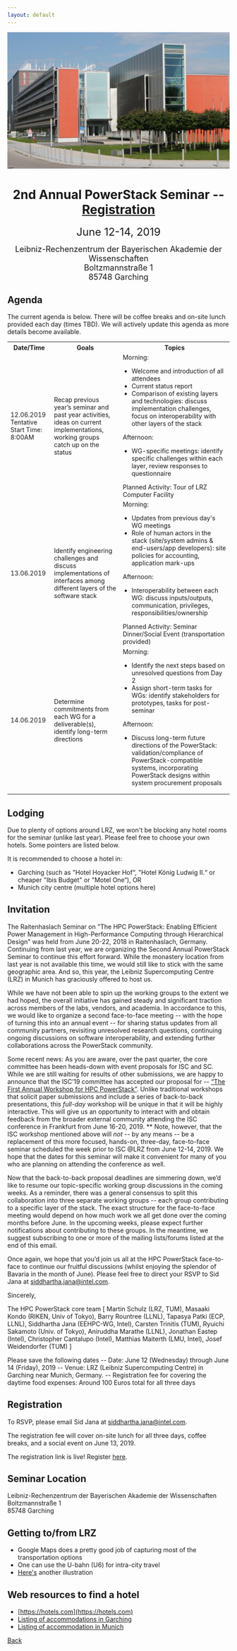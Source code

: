 ```yaml
---
layout: default
---
```

![](images/lrz-building.jpg)

<h1 align="center">2nd Annual PowerStack Seminar -- <a href="https://interplan.eventsair.com/powerstack-2019/powerstack2019/Site/Register">Registration</a></h1>
<p align="center"><font size="+2">June 12-14, 2019</font></p>
<p align="center"><font size="+1">Leibniz-Rechenzentrum der Bayerischen Akademie der Wissenschaften<br/>
Boltzmannstraße 1<br/>
85748 Garching</font></p>

## Agenda

The current agenda is below. There will be coffee breaks and on-site lunch
provided each day (times TBD). We will actively update this agenda as more
details become available.


<table>
  <tbody>
    <tr>
      <th>Date/Time</th>
      <th>Goals</th>
      <th>Topics</th>
    </tr>
    <tr>
      <td>12.06.2019<br>Tentative Start Time: 8:00AM</td>
      <td>Recap previous year’s seminar and past year activities, ideas on
current implementations, working groups catch up on the status</td>
      <td>
        Morning:
        <ul style="padding-left:20px">
          <li>Welcome and introduction of all attendees</li>
          <li>Current status report</li>
          <li>Comparison of existing layers and technologies: discuss
implementation challenges, focus on interoperability with other layers of the
stack</li>
        </ul>
        Afternoon:
        <ul style="padding-left:20px">
          <li>WG-specific meetings: identify specific challenges within each
layer, review responses to questionnaire</li>
</ul>
        Planned Activity: Tour of LRZ Computer Facility
      </td>
    </tr>
    <tr>
      <td>13.06.2019</td>
      <td>Identify engineering challenges and discuss implementations of
interfaces among different layers of the software stack</td>
      <td>
        Morning:
        <ul style="padding-left:20px">
          <li>Updates from previous day's WG meetings</li>
          <li>Role of human actors in the stack (site/system admins &
end-users/app developers): site policies for accounting, application mark-ups</li>
        </ul>
        Afternoon:
        <ul style="padding-left:20px">
          <li>Interoperability between each WG: discuss inputs/outputs,
communication, privileges, responsibilities/ownership</li>
        </ul>
        Planned Activity: Seminar Dinner/Social Event (transportation provided)
      </td>
    </tr>
    <tr>
      <td>14.06.2019</td>
      <td>Determine commitments from each WG for a deliverable(s), identify
long-term directions</td>
      <td>
        Morning:
        <ul style="padding-left:20px">
          <li>Identify the next steps based on unresolved questions from Day 2</li>
          <li>Assign short-term tasks for WGs: identify stakeholders for
prototypes, tasks for post-seminar</li>
        </ul>
        Afternoon:
        <ul style="padding-left:20px">
          <li>Discuss long-term future directions of the PowerStack:
validation/compliance of PowerStack-compatible systems, incorporating
PowerStack designs within system procurement proposals</li>
        </ul>
      </td>
    </tr>
  </tbody>
</table>


## Lodging
Due to plenty of options around LRZ, we won't be blocking any hotel rooms for
the seminar (unlike last year). Please feel free to choose your own hotels.
Some pointers are listed below.

It is recommended to choose a hotel in:
* Garching (such as "Hotel Hoyacker Hof“, "Hotel König Ludwig II.“ or cheaper "Ibis Budget" or "Motel One“), OR
* Munich city centre (multiple hotel options here)

## Invitation
The Raitenhaslach Seminar on "The HPC PowerStack: Enabling Efficient Power
Management in High-Performance Computing through Hierarchical Design" was held
from June 20-22, 2018 in Raitenhaslach, Germany. Continuing from last year, we
are organizing the Second Annual PowerStack Seminar to continue this effort
forward. While the monastery location from last year is not available this
time, we would still like to stick with the same geographic area. And so, this
year, the Leibniz Supercomputing Centre (LRZ) in Munich has graciously offered
to host us.

While we have not been able to spin up the working groups to the extent we had
hoped, the overall initiative has gained steady and significant traction across
members of the labs, vendors, and academia. In accordance to this, we would
like to organize a second face-to-face meeting -- with the hope of turning this
into an annual event -- for sharing status updates from all community partners,
revisiting unresolved research questions, continuing ongoing discussions on
software interoperability, and extending further collaborations across the
PowerStack community.

Some recent news: As you are aware, over the past quarter, the core committee
has been heads-down with event proposals for ISC and SC. While we are still
waiting for results of other submissions, we are happy to announce that the
ISC’19 committee has accepted our proposal for -- [“The First Annual Workshop
for HPC PowerStack”](http://powerstack.lrr.in.tum.de/isc19.html). Unlike
traditional workshops
that solicit paper submissions and include a series of back-to-back
presentations, this *full-day* workshop will be unique in that it will be
highly interactive. This will give us an opportunity to interact with and
obtain feedback from the broader external community attending the ISC
conference in Frankfurt from June 16-20, 2019.
** Note, however, that the ISC workshop mentioned above will *not* -- by any
means -- be a replacement of this more focused, hands-on, three-day,
face-to-face seminar scheduled the week prior to ISC @LRZ from June 12-14, 2019.
We hope that the dates for this seminar will make it convenient for many of you
who are planning on attending the conference as well.

Now that the back-to-back proposal deadlines are simmering down, we’d like to
resume our topic-specific working group discussions in the coming weeks. As a
reminder, there was a general consensus to split this collaboration into three
separate working groups -- each group contributing to a specific layer of the
stack. The exact structure for the face-to-face meeting would depend on how
much work we all get done over the coming months before June. In the upcoming
weeks, please expect further notifications about contributing to these groups.
In the meantime, we suggest subscribing to one or more of the mailing
lists/forums listed at the end of this email.

Once again, we hope that you’d join us all at the HPC PowerStack face-to-face
to continue our fruitful discussions (whilst enjoying the splendor of Bavaria
in the month of June). Please feel free to direct your RSVP to Sid Jana at
<siddhartha.jana@intel.com>.

Sincerely,

The HPC PowerStack core team
[ Martin Schulz (LRZ, TUM), Masaaki Kondo (RIKEN, Univ of Tokyo), Barry
Rountree (LLNL), Tapasya Patki (ECP, LLNL), Siddhartha Jana (EEHPC-WG, Intel),
Carsten Trinitis (TUM), Ryuichi Sakamoto (Univ. of Tokyo), Aniruddha Marathe
(LLNL), Jonathan Eastep (Intel), Christopher Cantalupo (Intel), Matthias
Maiterth (LMU, Intel), Josef Weidendorfer (TUM) ]

Please save the following dates
-- Date: June 12 (Wednesday) through June 14 (Friday), 2019
-- Venue: LRZ (Leibniz Supercomputing Centre) in Garching near Munich, Germany.
-- Registration fee for covering the daytime food expenses: Around 100 Euros total for all three days

## Registration
To RSVP, please email Sid Jana at <siddhartha.jana@intel.com>.

The registration fee will cover on-site lunch for all three days, coffee
breaks, and a social event on June 13, 2019.

The registration link is live! Register
[here](https://interplan.eventsair.com/powerstack-2019/powerstack2019/Site/Register).

## Seminar Location
Leibniz-Rechenzentrum der Bayerischen Akademie der Wissenschaften<br/>
Boltzmannstraße 1<br/>
85748 Garching

## Getting to/from LRZ
* Google Maps does a pretty good job of capturing most of the transportation options</li>
* One can use the U-bahn (U6) for intra-city travel</li>
* [Here's](https://www.lrz.de/wir/kontakt/weg_en) another illustration

## Web resources to find a hotel
* [https://hotels.com](https://hotels.com)
* [Listing of accommodations in Garching](http://www.garching.de/Leben+in+Garching/Einkaufen+_+Übernachten/Übernachtungs_möglichkeiten.html)
* [Listing of accommodation in Munich](http://www.muenchen.de/uebernachten.html)


[Back](./)

